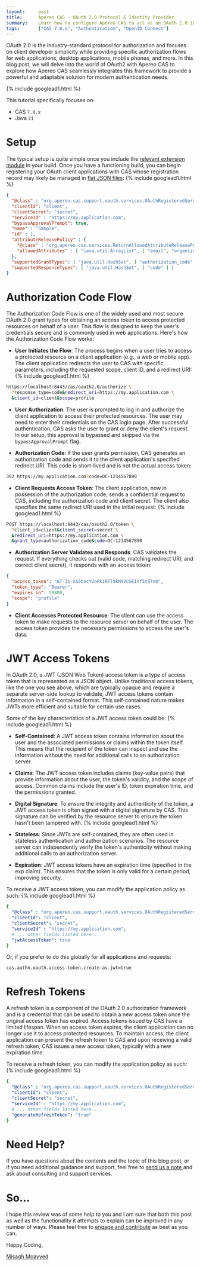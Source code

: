 ```yaml
---
layout:     post
title:      Apereo CAS - OAuth 2.0 Protocol & Identity Provider
summary:    Learn how to configure Apereo CAS to act as an OAuth 2.0 identity provider.
tags:       ["CAS 7.0.x", "Authentication", "OpenID Connect"]
---
```


OAuth 2.0 is the industry-standard protocol for authorization and focuses on client developer simplicity while providing specific authorization flows for web applications, desktop applications, mobile phones, and more. In this blog post, we will delve into the world of OAuth2 with Apereo CAS to explore how Apereo CAS seamlessly integrates this framework to provide a powerful and adaptable solution for modern authentication needs.

{% include googlead1.html  %}

This tutorial specifically focuses on:

- CAS `7.0.x`
- Java `21`

# Setup

The typical setup is quite simple once you include the [relevant extension module](https://apereo.github.io/cas/7.0.x/authentication/OAuth-Authentication.html) in your build. Once you have a functioning build, you can begin registering your OAuth client applications with CAS whose registration record may likely be managed in [flat JSON files](https://apereo.github.io/cas/7.0.x/services/JSON-Service-Management.html):
{% include googlead1.html  %}
```json
{
  "@class" : "org.apereo.cas.support.oauth.services.OAuthRegisteredService",
  "clientId": "client",
  "clientSecret": "secret",
  "serviceId" : "https://my.application.com",
  "bypassApprovalPrompt": true,
  "name" : "Sample",
  "id" : 1,
  "attributeReleasePolicy" : {
    "@class" : "org.apereo.cas.services.ReturnAllowedAttributeReleasePolicy",
    "allowedAttributes" : [ "java.util.ArrayList", [ "email", "organization" ] ]
  },
  "supportedGrantTypes": [ "java.util.HashSet", [ "authorization_code" ] ],
  "supportedResponseTypes": [ "java.util.HashSet", [ "code" ] ]
}
```

# Authorization Code Flow

The Authorization Code Flow is one of the widely used and most secure OAuth 2.0 grant types for obtaining an access token to access protected resources on behalf of a user. This flow is designed to keep the user's credentials secure and is commonly used in web applications. Here's how the Authorization Code Flow works:

- **User Initiates the Flow**: The process begins when a user tries to access a protected resource on a client application (e.g., a web or mobile app). The client application redirects the user to CAS with specific parameters, including the requested scope, client ID, and a redirect URI:
{% include googlead1.html  %}
```bash
https://localhost:8443/cas/oauth2.0/authorize \
  ?response_type=code&redirect_uri=https://my.application.com \
  &client_id=client&scope=profile
```

- **User Authorization**: The user is prompted to log in and authorize the client application to access their protected resources. The user may need to enter their credentials on the CAS login page. After successful authentication, CAS asks the user to grant or deny the client's request. In our setup, this approval is bypassed and skipped via the `bypassApprovalPrompt` flag.

- **Authorization Code**: If the user grants permission, CAS generates an authorization code and sends it to the client application's specified redirect URI. This code is short-lived and is not the actual access token:

```bash
302 https://my.application.com?code=OC-1234567890
```

- **Client Requests Access Token**: The client application, now in possession of the authorization code, sends a confidential request to CAS, including the authorization code and client secret. The client also specifies the same redirect URI used in the initial request:
{% include googlead1.html  %}
```bash
POST https://localhost:8443/cas/oauth2.0/token \
  ?client_id=client&client_secret=secret \
  &redirect_uri=https://my.application.com \
  &grant_type=authorization_code&code=OC-1234567890
```

- **Authorization Server Validates and Responds**: CAS validates the request. If everything checks out (valid code, matching redirect URI, and correct client secret), it responds with an access token:

```json
{
  "access_token": "AT-31-XS5becYUaPk1RFl9kM9ZCSEIYf5t57nO",
  "token_type": "Bearer",
  "expires_in": 28800,
  "scope": "profile"
}
```

- **Client Accesses Protected Resource**: The client can use the access token to make requests to the resource server on behalf of the user. The access token provides the necessary permissions to access the user's data.

# JWT Access Tokens

In OAuth 2.0, a JWT (JSON Web Token) access token is a type of access token that is represented as a JSON object. Unlike traditional access tokens, like the one you see above, which are typically opaque and require a separate server-side lookup to validate, JWT access tokens contain information in a self-contained format. This self-contained nature makes JWTs more efficient and suitable for certain use cases.

Some of the key characteristics of a JWT access token could be:
{% include googlead1.html  %}
- **Self-Contained**: A JWT access token contains information about the user and the associated permissions or claims within the token itself. This means that the recipient of the token can inspect and use the information without the need for additional calls to an authorization server.

- **Claims**: The JWT access token includes claims (key-value pairs) that provide information about the user, the token's validity, and the scope of access. Common claims include the user's ID, token expiration time, and the permissions granted.

- **Digital Signature**: To ensure the integrity and authenticity of the token, a JWT access token is often signed with a digital signature by CAS. This signature can be verified by the resource server to ensure the token hasn't been tampered with.
{% include googlead1.html  %}
- **Stateless**: Since JWTs are self-contained, they are often used in stateless authentication and authorization scenarios. The resource server can independently verify the token's authenticity without making additional calls to an authorization server.

- **Expiration**: JWT access tokens have an expiration time (specified in the exp claim). This ensures that the token is only valid for a certain period, improving security.

To receive a JWT access token, you can modify the application policy as such:
{% include googlead1.html  %}
```yaml
{
  "@class" : "org.apereo.cas.support.oauth.services.OAuthRegisteredService",
  "clientId": "client",
  "clientSecret": "secret",
  "serviceId" : "https://my.application.com",
  # ... other fields listed here ...
  "jwtAccessToken": true
}
```

Or, if you prefer to do this globally for all applications and requests:

```properties
cas.authn.oauth.access-token.create-as-jwt=true
```

# Refresh Tokens

A refresh token is a component of the OAuth 2.0 authorization framework and is a credential that can be used to obtain a new access token once the original access token has expired. Access tokens issued by CAS have a limited lifespan. When an access token expires, the client application can no longer use it to access protected resources. To maintain access, the client application can present the refresh token to CAS and upon receiving a valid refresh token, CAS issues a new access token, typically with a new expiration time.

To receive a refresh token, you can modify the application policy as such:
{% include googlead1.html  %}
```yaml
{
  "@class" : "org.apereo.cas.support.oauth.services.OAuthRegisteredService",
  "clientId": "client",
  "clientSecret": "secret",
  "serviceId" : "https://my.application.com",
  # ... other fields listed here ...
  "generateRefreshToken": "true"
}
```

# Need Help?

If you have questions about the contents and the topic of this blog post, or if you need additional guidance and support, feel free to [send us a note ](/#contact-section-header) and ask about consulting and support services.

# So...

I hope this review was of some help to you and I am sure that both this post as well as the functionality it attempts to explain can be improved in any number of ways. Please feel free to [engage and contribute][contribguide] as best as you can.

Happy Coding,

[Misagh Moayyed](https://fawnoos.com)

[contribguide]: https://apereo.github.io/cas/developer/Contributor-Guidelines.html
